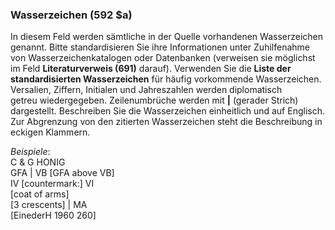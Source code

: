 ### Wasserzeichen (592 $a)

In diesem Feld werden sämtliche in der Quelle vorhandenen Wasserzeichen genannt. Bitte standardisieren Sie ihre Informationen unter Zuhilfenahme von Wasserzeichenkatalogen oder Datenbanken (verweisen sie möglichst im Feld **Literaturverweis (691)** darauf). Verwenden Sie die **Liste der standardisierten Wasserzeichen** für häufig vorkommende Wasserzeichen. Versalien, Ziffern,&nbsp;Initialen und Jahreszahlen werden diplomatisch getreu&nbsp;wiedergegeben. Zeilenumbrüche werden mit **|** (gerader Strich) dargestellt. Beschreiben Sie die Wasserzeichen einheitlich und auf Englisch. Zur Abgrenzung von den zitierten Wasserzeichen steht die Beschreibung in eckigen Klammern.&nbsp;

_Beispiele_:  
C & G HONIG  
GFA | VB [GFA above VB]  
IV [countermark:] VI  
[coat of arms]  
[3 crescents] | MA  
[EinederH 1960 260]